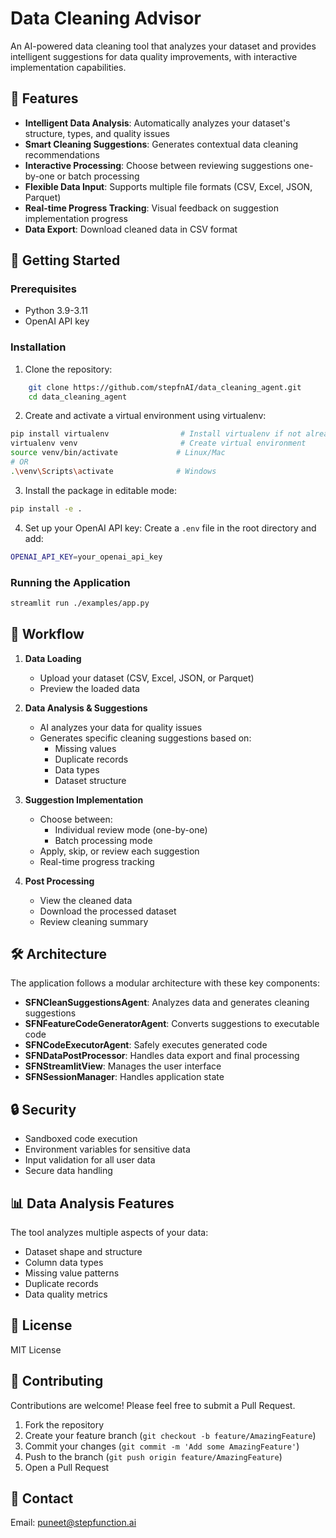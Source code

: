 # Data Cleaning Advisor

An AI-powered data cleaning tool that analyzes your dataset and provides intelligent suggestions for data quality improvements, with interactive implementation capabilities.

## 🌟 Features

- **Intelligent Data Analysis**: Automatically analyzes your dataset's structure, types, and quality issues
- **Smart Cleaning Suggestions**: Generates contextual data cleaning recommendations
- **Interactive Processing**: Choose between reviewing suggestions one-by-one or batch processing
- **Flexible Data Input**: Supports multiple file formats (CSV, Excel, JSON, Parquet)
- **Real-time Progress Tracking**: Visual feedback on suggestion implementation progress
- **Data Export**: Download cleaned data in CSV format

## 🚀 Getting Started

### Prerequisites

- Python 3.9-3.11
- OpenAI API key

### Installation

1. Clone the repository:

```bash
    git clone https://github.com/stepfnAI/data_cleaning_agent.git
    cd data_cleaning_agent
```

2. Create and activate a virtual environment using virtualenv:

```bash
pip install virtualenv                # Install virtualenv if not already installed
virtualenv venv                       # Create virtual environment
source venv/bin/activate             # Linux/Mac
# OR
.\venv\Scripts\activate              # Windows
```

3. Install the package in editable mode:

```bash
pip install -e .
```

4. Set up your OpenAI API key:
Create a `.env` file in the root directory and add:
```bash
OPENAI_API_KEY=your_openai_api_key
```

### Running the Application

```bash
streamlit run ./examples/app.py  
```


## 🔄 Workflow

1. **Data Loading**
   - Upload your dataset (CSV, Excel, JSON, or Parquet)
   - Preview the loaded data

2. **Data Analysis & Suggestions**
   - AI analyzes your data for quality issues
   - Generates specific cleaning suggestions based on:
     - Missing values
     - Duplicate records
     - Data types
     - Dataset structure

3. **Suggestion Implementation**
   - Choose between:
     - Individual review mode (one-by-one)
     - Batch processing mode
   - Apply, skip, or review each suggestion
   - Real-time progress tracking

4. **Post Processing**
   - View the cleaned data
   - Download the processed dataset
   - Review cleaning summary

## 🛠️ Architecture

The application follows a modular architecture with these key components:

- **SFNCleanSuggestionsAgent**: Analyzes data and generates cleaning suggestions
- **SFNFeatureCodeGeneratorAgent**: Converts suggestions to executable code
- **SFNCodeExecutorAgent**: Safely executes generated code
- **SFNDataPostProcessor**: Handles data export and final processing
- **SFNStreamlitView**: Manages the user interface
- **SFNSessionManager**: Handles application state

## 🔒 Security

- Sandboxed code execution
- Environment variables for sensitive data
- Input validation for all user data
- Secure data handling

## 📊 Data Analysis Features

The tool analyzes multiple aspects of your data:
- Dataset shape and structure
- Column data types
- Missing value patterns
- Duplicate records
- Data quality metrics

## 📝 License

MIT License

## 🤝 Contributing

Contributions are welcome! Please feel free to submit a Pull Request.

1. Fork the repository
2. Create your feature branch (`git checkout -b feature/AmazingFeature`)
3. Commit your changes (`git commit -m 'Add some AmazingFeature'`)
4. Push to the branch (`git push origin feature/AmazingFeature`)
5. Open a Pull Request

## 📧 Contact

Email: puneet@stepfunction.ai